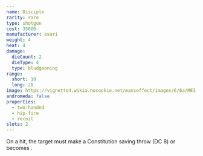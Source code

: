 ```yaml
---
name: Disciple
rarity: rare
type: shotgun
cost: 35000
manufacturer: asari
weight: 4
heat: 4
damage:
  dieCount: 2
  dieType: 4
  type: bludgeoning
range:
  short: 10
  long: 20
image: https://vignette4.wikia.nocookie.net/masseffect/images/6/6a/ME3_Disciple_Shotgun.png/revision/latest?cb=20120317201011
andromeda: false
properties:
  - two-handed
  - hip-fire
  - recoil
slots: 2
---
```

On a hit, the target must make a Constitution saving throw (DC 8) or becomes <me-condition id="stunned" />.
